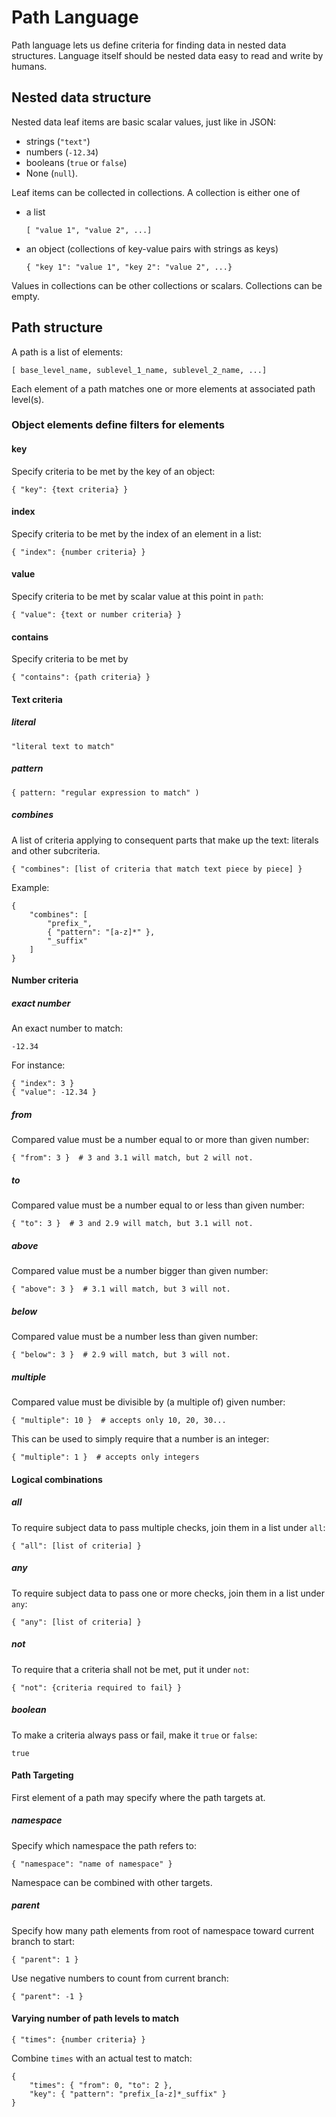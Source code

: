 Path Language
=============

Path language lets us define criteria for finding data in nested data structures.
Language itself should be nested data easy to read and write by humans.

Nested data structure
---------------------

Nested data leaf items are basic scalar values, just like in JSON:

 - strings (`"text"`)
 - numbers (`-12.34`)
 - booleans (`true` or `false`)
 - None (`null`).

Leaf items can be collected in collections. A collection is either one of

 - a list

       [ "value 1", "value 2", ...]
 - an object (collections of key-value pairs with strings as keys)

       { "key 1": "value 1", "key 2": "value 2", ...}

Values in collections can be other collections or scalars.
Collections can be empty.

Path structure
--------------

A path is a list of elements:

    [ base_level_name, sublevel_1_name, sublevel_2_name, ...]

Each element of a path matches one or more elements at associated path level(s).

### Object elements define filters for elements

#### key

Specify criteria to be met by the key of an object:

    { "key": {text criteria} }

#### index

Specify criteria to be met by the index of an element in a list:

    { "index": {number criteria} }

#### value

Specify criteria to be met by scalar value at this point in `path`:

    { "value": {text or number criteria} }

#### contains

Specify criteria to be met by 

    { "contains": {path criteria} }

#### Text criteria

##### literal

    "literal text to match"

##### pattern

    { pattern: "regular expression to match" )

##### combines

A list of criteria applying to consequent parts that make up the text: literals and other subcriteria.

    { "combines": [list of criteria that match text piece by piece] }

Example:

    {
        "combines": [
            "prefix_",
            { "pattern": "[a-z]*" },
            "_suffix"
        ]
    }

#### Number criteria

##### exact number

An exact number to match:

    -12.34

For instance:

    { "index": 3 }
    { "value": -12.34 }

##### from

Compared value must be a number equal to or more than given number:
 
    { "from": 3 }  # 3 and 3.1 will match, but 2 will not.

##### to

Compared value must be a number equal to or less than given number:
 
    { "to": 3 }  # 3 and 2.9 will match, but 3.1 will not.

##### above

Compared value must be a number bigger than given number:
 
    { "above": 3 }  # 3.1 will match, but 3 will not.

##### below

Compared value must be a number less than given number:
 
    { "below": 3 }  # 2.9 will match, but 3 will not.

##### multiple

Compared value must be divisible by (a multiple of) given number:

    { "multiple": 10 }  # accepts only 10, 20, 30...

This can be used to simply require that a number is an integer:

    { "multiple": 1 }  # accepts only integers

#### Logical combinations

##### all

To require subject data to pass multiple checks, join them in a list under `all`:

    { "all": [list of criteria] }

##### any

To require subject data to pass one or more checks, join them in a list under `any`:

    { "any": [list of criteria] }

##### not

To require that a criteria shall not be met, put it under `not`:

    { "not": {criteria required to fail} }

##### boolean

To make a criteria always pass or fail, make it `true` or `false`:

    true

#### Path Targeting

First element of a path may specify where the path targets at.

##### namespace

Specify which namespace the path refers to:

    { "namespace": "name of namespace" }

Namespace can be combined with other targets.

##### parent

Specify how many path elements from root of namespace toward current branch to start:

    { "parent": 1 }

Use negative numbers to count from current branch:

    { "parent": -1 }

#### Varying number of path levels to match

    { "times": {number criteria} }

Combine `times` with an actual test to match:

    {
        "times": { "from": 0, "to": 2 },
        "key": { "pattern": "prefix_[a-z]*_suffix" }
    }
